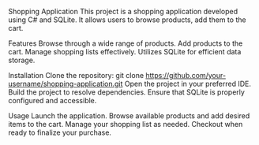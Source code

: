 Shopping Application
This project is a shopping application developed using C# and SQLite. It allows users to browse products, add them to the cart.

Features
Browse through a wide range of products.
Add products to the cart.
Manage shopping lists effectively.
Utilizes SQLite for efficient data storage.

Installation
Clone the repository: git clone https://github.com/your-username/shopping-application.git
Open the project in your preferred IDE.
Build the project to resolve dependencies.
Ensure that SQLite is properly configured and accessible.

Usage
Launch the application.
Browse available products and add desired items to the cart.
Manage your shopping list as needed.
Checkout when ready to finalize your purchase.
